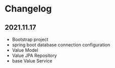# Changelog

## 2021.11.17

- Bootstrap project
- spring boot database connection configuration
- Value Model
- Value JPA Repository
- base Value Service
